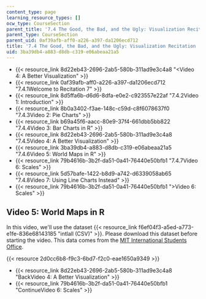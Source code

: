 ```yaml
---
content_type: page
learning_resource_types: []
ocw_type: CourseSection
parent_title: '7.4 The Good, the Bad, and the Ugly: Visualization Recitation  (Recitation)'
parent_type: CourseSection
parent_uid: 0af39afb-aff0-a226-a397-da1206ecd712
title: '7.4 The Good, the Bad, and the Ugly: Visualization Recitation  (Recitation)'
uid: 3ba39db4-a883-d8db-c319-e06abeaa21a5
---
```


*   {{< resource_link 8d22eb43-2696-2ab5-580b-311ad9e3c4a8 "\<Video 4: A Better Visualization" >}}
*   {{< resource_link 0af39afb-aff0-a226-a397-da1206ecd712 "7.4.1Welcome to Recitation 7" >}}
*   {{< resource_link 8d5ffa6b-d6d6-8dfa-e0e2-c923557e22af "7.4.2Video 1: Introduction" >}}
*   {{< resource_link 8b0a3402-f3ae-148c-c59d-c8f6078637f0 "7.4.3Video 2: Pie Charts" >}}
*   {{< resource_link b69a45f6-aacc-80e9-37f4-661dbb5bb822 "7.4.4Video 3: Bar Charts in R" >}}
*   {{< resource_link 8d22eb43-2696-2ab5-580b-311ad9e3c4a8 "7.4.5Video 4: A Better Visualization" >}}
*   {{< resource_link 3ba39db4-a883-d8db-c319-e06abeaa21a5 "7.4.6Video 5: World Maps in R" >}}
*   {{< resource_link 79b4616b-3b2f-da51-0a41-76440e50bfb1 "7.4.7Video 6: Scales" >}}
*   {{< resource_link 5d57bafe-1422-b8d9-a742-d6339058ab65 "7.4.8Video 7: Using Line Charts Instead" >}}
*   {{< resource_link 79b4616b-3b2f-da51-0a41-76440e50bfb1 "\>Video 6: Scales" >}}

Video 5: World Maps in R
------------------------

In this video, we'll use the dataset {{< resource_link f6ef04f3-a5ed-a773-e1fe-836e68143185 "intlall (CSV)" >}}. Please download this dataset before starting the video. This data comes from the [MIT International Students Office](http://web.mit.edu/iso/).

{{< resource 2d0cc6b8-f9c3-6bd7-f2c0-eae1650a9349 >}}

*   {{< resource_link 8d22eb43-2696-2ab5-580b-311ad9e3c4a8 "BackVideo 4: A Better Visualization" >}}
*   {{< resource_link 79b4616b-3b2f-da51-0a41-76440e50bfb1 "ContinueVideo 6: Scales" >}}